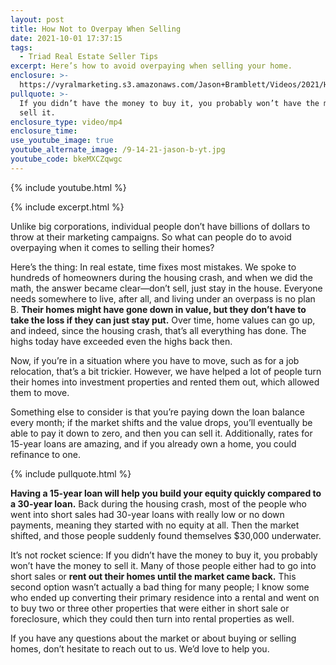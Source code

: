 ```yaml
---
layout: post
title: How Not to Overpay When Selling
date: 2021-10-01 17:37:15
tags:
  - Triad Real Estate Seller Tips
excerpt: Here’s how to avoid overpaying when selling your home.
enclosure: >-
  https://vyralmarketing.s3.amazonaws.com/Jason+Bramblett/Videos/2021/How+Not+to+Overpay+When+Selling+-+Jason+Bramblett+Real+Estate.mp4
pullquote: >-
  If you didn’t have the money to buy it, you probably won’t have the money to
  sell it. 
enclosure_type: video/mp4
enclosure_time:
use_youtube_image: true
youtube_alternate_image: /9-14-21-jason-b-yt.jpg
youtube_code: bkeMXCZqwgc
---
```

{% include youtube.html %}

{% include excerpt.html %}

Unlike big corporations, individual people don’t have billions of dollars to throw at their marketing campaigns. So what can people do to avoid overpaying when it comes to selling their homes?

Here’s the thing: In real estate, time fixes most mistakes. We spoke to hundreds of homeowners during the housing crash, and when we did the math, the answer became clear—don’t sell, just stay in the house. Everyone needs somewhere to live, after all, and living under an overpass is no plan B. **Their homes might have gone down in value, but they don’t have to take the loss if they can just stay put.** Over time, home values can go up, and indeed, since the housing crash, that’s all everything has done. The highs today have exceeded even the highs back then.

Now, if you’re in a situation where you have to move, such as for a job relocation, that’s a bit trickier. However, we have helped a lot of people turn their homes into investment properties and rented them out, which allowed them to move.

Something else to consider is that you’re paying down the loan balance every month; if the market shifts and the value drops, you’ll eventually be able to pay it down to zero, and then you can sell it. Additionally, rates for 15-year loans are amazing, and if you already own a home, you could refinance to one.

{% include pullquote.html %}

**Having a 15-year loan will help you build your equity quickly compared to a 30-year loan.** Back during the housing crash, most of the people who went into short sales had 30-year loans with really low or no down payments, meaning they started with no equity at all. Then the market shifted, and those people suddenly found themselves $30,000 underwater.&nbsp;

It’s not rocket science: If you didn’t have the money to buy it, you probably won’t have the money to sell it. Many of those people either had to go into short sales or **rent out their homes until the market came back.** This second option wasn’t actually a bad thing for many people; I know some who ended up converting their primary residence into a rental and went on to buy two or three other properties that were either in short sale or foreclosure, which they could then turn into rental properties as well.

If you have any questions about the market or about buying or selling homes, don’t hesitate to reach out to us. We’d love to help you.

&nbsp;
